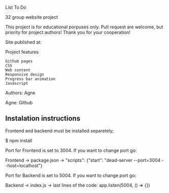 
List To Do

32 group website project

This project is for educational porpuses only. Pull request are welcome, but priority for project authors! Thank you for your cooperation!

Site published at:

Project features

    Github pages
    CSS
    Web content
    Responsive design
    Progress bar animation
    Javascript

Authors: Agne

Agne: Github

## Instalation instructions

Frontend and backend must be installed separetely;

$ npm install

Port for Frontend is set to 3004. If you want to change port go:

Frontend -> package.json -> "scripts": {"start": "dead-server --port=3004 --host=localhost"}

Port for Backend is set to 5004. If you want to change port go:

Backend -> index.js -> last lines of the code:
app.listen(5004, () => {})
